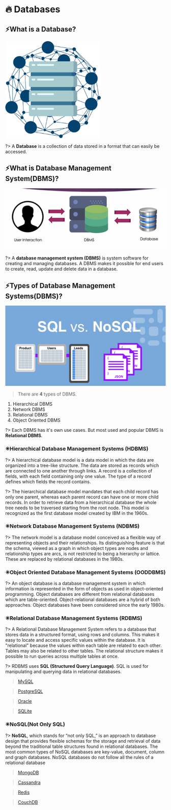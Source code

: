 # 🔥 Databases

## ⚡What is a Database?

<img alt="Technology" width="300px" src="/assets/images/database.png" />

?> A **Database** is a collection of data stored in a format that can easily be accessed.

## ⚡What is Database Management System(DBMS)?

<img alt="Technology" width="700px" src="/assets/images/dbms.png" />

?> A **database management system (DBMS)** is system software for creating and managing databases. A DBMS makes it possible for end users to create, read, update and delete data in a database.

## ⚡Types of Database Management Systems(DBMS)?

<img alt="SQL vs NoSQL" width="700px" src="/assets/images/sql_nosql.png" />

> There are **4** types of DBMS.

1. Hierarchical DBMS
2. Network DBMS
3. Relational DBMS
4. Object Oriented DBMS

?> Each DBMS has it's own use cases. But most used and popular DBMS is **Relational DBMS**.

### ✳Hierarchical Database Management Systems (HDBMS)

?> A hierarchical database model is a data model in which the data are organized into a tree-like structure. The data are stored as records which are connected to one another through links. A record is a collection of fields, with each field containing only one value. The type of a record defines which fields the record contains.

?> The hierarchical database model mandates that each child record has only one parent, whereas each parent record can have one or more child records. In order to retrieve data from a hierarchical database the whole tree needs to be traversed starting from the root node. This model is recognized as the first database model created by IBM in the 1960s.

### ✳Network Database Management Systems (NDBMS)

?> The network model is a database model conceived as a flexible way of representing objects and their relationships. Its distinguishing feature is that the schema, viewed as a graph in which object types are nodes and relationship types are arcs, is not restricted to being a hierarchy or lattice. These are replaced by relational databases in the 1980s.

### ✳Object Oriented Database Management Systems (OODDBMS)

?> An object database is a database management system in which information is represented in the form of objects as used in object-oriented programming. Object databases are different from relational databases which are table-oriented. Object-relational databases are a hybrid of both approaches. Object databases have been considered since the early 1980s.

### ✳Relational Database Management Systems (RDBMS)

?> A Relational Database Management System refers to a database that stores data in a structured format, using rows and columns. This makes it easy to locate and access specific values within the database. It is "relational" because the values within each table are related to each other. Tables may also be related to other tables. The relational structure makes it possible to run queries across multiple tables at once.

?> RDBMS uses **SQL (Structured Query Language)**. SQL is used for manipulating and querying data in relational databases.

> [MySQL](https://www.mysql.com/)

> [PostgreSQL](https://www.postgresql.org/)

> [Oracle](https://www.oracle.com/database/)

> [SQLite](https://www.sqlite.org/index.html)

### ✳NoSQL(Not Only SQL)

?> **NoSQL**, which stands for “not only SQL,” is an approach to database design that provides flexible schemas for the storage and retrieval of data beyond the traditional table structures found in relational databases. The most common types of NoSQL databases are key-value, document, column and graph databases. NoSQL databases do not follow all the rules of a relational database

> [MongoDB](https://www.mongodb.com/)

> [Cassandra](https://cassandra.apache.org/)

> [Redis](https://redis.io/)

> [CouchDB](https://couchdb.apache.org/)
